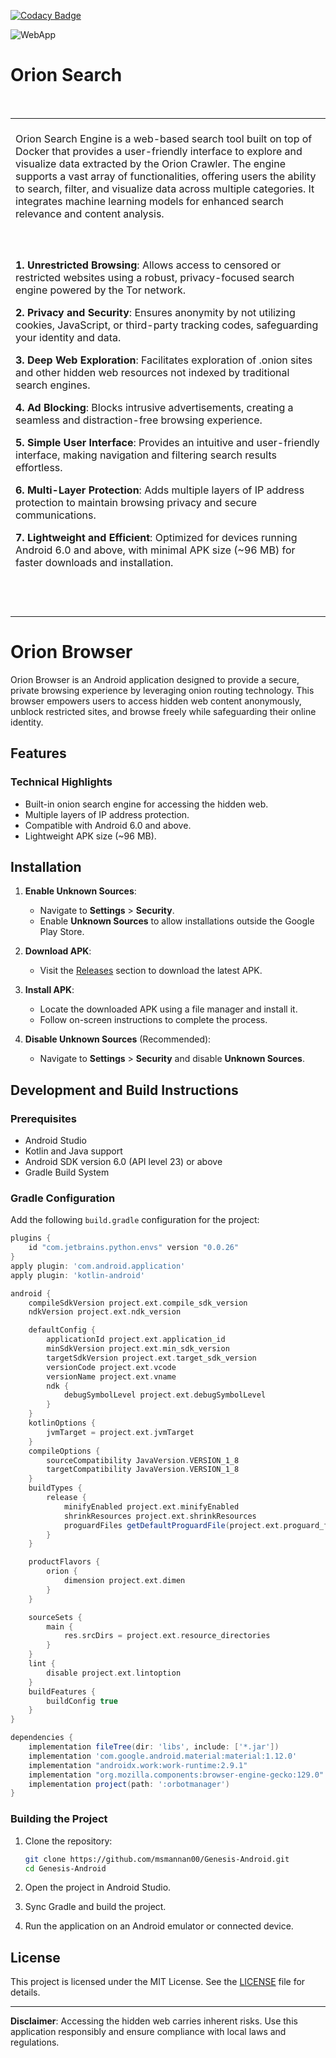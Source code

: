 [![Codacy Badge](https://app.codacy.com/project/badge/Grade/94c252c8ce904c4cbbc4146a463b4d9e)](https://app.codacy.com/gh/msmannan00/Genesis-Android/dashboard?utm_source=gh&utm_medium=referral&utm_content=&utm_campaign=Badge_grade)

![WebApp](https://github.com/msmannan00/Orion-Search/blob/trusted_main/documentation/homepage.png?raw=true)
# Orion Search
<table>
<tr>
<td>
<br>
Orion Search Engine is a web-based search tool built on top of Docker that provides a user-friendly interface to explore and visualize data extracted by the Orion Crawler. The engine supports a vast array of functionalities, offering users the ability to search, filter, and visualize data across multiple categories. It integrates machine learning models for enhanced search relevance and content analysis.
<br>
<br>
</td>
</tr>
<br>
<tr>
<td>
<br>

**1. Unrestricted Browsing**: Allows access to censored or restricted websites using a robust, privacy-focused search engine powered by the Tor network.

**2. Privacy and Security**: Ensures anonymity by not utilizing cookies, JavaScript, or third-party tracking codes, safeguarding your identity and data.

**3. Deep Web Exploration**: Facilitates exploration of .onion sites and other hidden web resources not indexed by traditional search engines.

**4. Ad Blocking**: Blocks intrusive advertisements, creating a seamless and distraction-free browsing experience.

**5. Simple User Interface**: Provides an intuitive and user-friendly interface, making navigation and filtering search results effortless.

**6. Multi-Layer Protection**: Adds multiple layers of IP address protection to maintain browsing privacy and secure communications.

**7. Lightweight and Efficient**: Optimized for devices running Android 6.0 and above, with minimal APK size (~96 MB) for faster downloads and installation.

<br><br>
</td>
</tr>
</table>

# Orion Browser

Orion Browser is an Android application designed to provide a secure, private browsing experience by leveraging onion routing technology. This browser empowers users to access hidden web content anonymously, unblock restricted sites, and browse freely while safeguarding their online identity.

## Features

### Technical Highlights
- Built-in onion search engine for accessing the hidden web.
- Multiple layers of IP address protection.
- Compatible with Android 6.0 and above.
- Lightweight APK size (~96 MB).

## Installation

1. **Enable Unknown Sources**:
   - Navigate to **Settings** > **Security**.
   - Enable **Unknown Sources** to allow installations outside the Google Play Store.

2. **Download APK**:
   - Visit the [Releases](https://github.com/msmannan00/Genesis-Android/releases) section to download the latest APK.

3. **Install APK**:
   - Locate the downloaded APK using a file manager and install it.
   - Follow on-screen instructions to complete the process.

4. **Disable Unknown Sources** (Recommended):
   - Navigate to **Settings** > **Security** and disable **Unknown Sources**.

## Development and Build Instructions

### Prerequisites
- Android Studio
- Kotlin and Java support
- Android SDK version 6.0 (API level 23) or above
- Gradle Build System

### Gradle Configuration

Add the following `build.gradle` configuration for the project:

```gradle
plugins {
    id "com.jetbrains.python.envs" version "0.0.26"
}
apply plugin: 'com.android.application'
apply plugin: 'kotlin-android'

android {
    compileSdkVersion project.ext.compile_sdk_version
    ndkVersion project.ext.ndk_version

    defaultConfig {
        applicationId project.ext.application_id
        minSdkVersion project.ext.min_sdk_version
        targetSdkVersion project.ext.target_sdk_version
        versionCode project.ext.vcode
        versionName project.ext.vname
        ndk {
            debugSymbolLevel project.ext.debugSymbolLevel
        }
    }
    kotlinOptions {
        jvmTarget = project.ext.jvmTarget
    }
    compileOptions {
        sourceCompatibility JavaVersion.VERSION_1_8
        targetCompatibility JavaVersion.VERSION_1_8
    }
    buildTypes {
        release {
            minifyEnabled project.ext.minifyEnabled
            shrinkResources project.ext.shrinkResources
            proguardFiles getDefaultProguardFile(project.ext.proguard_file), project.ext.proguard_rule
        }
    }

    productFlavors {
        orion {
            dimension project.ext.dimen
        }
    }

    sourceSets {
        main {
            res.srcDirs = project.ext.resource_directories
        }
    }
    lint {
        disable project.ext.lintoption
    }
    buildFeatures {
        buildConfig true
    }
}

dependencies {
    implementation fileTree(dir: 'libs', include: ['*.jar'])
    implementation 'com.google.android.material:material:1.12.0'
    implementation "androidx.work:work-runtime:2.9.1"
    implementation "org.mozilla.components:browser-engine-gecko:129.0"
    implementation project(path: ':orbotmanager')
}
```

### Building the Project
1. Clone the repository:
   ```bash
   git clone https://github.com/msmannan00/Genesis-Android.git
   cd Genesis-Android
   ```

2. Open the project in Android Studio.

3. Sync Gradle and build the project.

4. Run the application on an Android emulator or connected device.

## License

This project is licensed under the MIT License. See the [LICENSE](LICENSE) file for details.

---

**Disclaimer**: Accessing the hidden web carries inherent risks. Use this application responsibly and ensure compliance with local laws and regulations.
